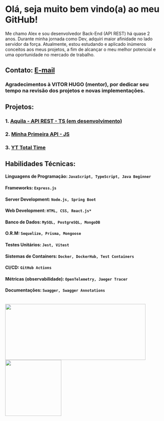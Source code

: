 # Olá, seja muito bem vindo(a) ao meu GitHub!

Me chamo Alex e sou desenvolvedor Back-End (API REST) há quase 2 anos.
Durante minha jornada como Dev, adquiri maior afinidade no lado servidor da força.
Atualmente, estou estudando e aplicado inúmeros conceitos aos meus projetos, a fim de alcançar o meu melhor potencial e uma oportunidade no mercado de trabalho.

## Contato: [E-mail](https://linktr.ee/techdev8)

### Agradecimentos à VITOR HUGO (mentor), por dedicar seu tempo na revisão dos projetos e novas implementações.

## Projetos: 
### 1. [Aquila - API REST - TS (em desenvolvimento)](https://github.com/AlexSnider/Aquila-Project) <br/>
### 2. [Minha Primeira API - JS](https://github.com/AlexSnider/Projeto-API-e-commerce-Node.js) <br/>
### 3. [YT Total Time](https://github.com/AlexSnider/YoutubeTotalTime)

## Habilidades Técnicas:
#### Linguagens de Programação: `JavaScript, TypeScript, Java Beginner`
#### Frameworks: `Express.js`
#### Server Development: `Node.js, Spring Boot`
#### Web Development: `HTML, CSS, React.js*`
#### Banco de Dados: `MySQL, PostgreSQL, MongoDB`
#### O.R.M: `Sequelize, Prisma, Mongoose`
#### Testes Unitários: `Jest, Vitest`
#### Sistemas de Containers: `Docker, DockerHub, Test Containers`
#### CI/CD: `GitHub Actions`
#### Métricas (observabilidade): `OpenTelemetry, Jaeger Tracer`
#### Documentações: `Swagger, Swagger Annotations` <br/><br/>

<div>
   <img height="180em" width="450em" src="https://github-readme-stats.vercel.app/api?username=AlexSnider&show_icons=true&theme=tokyonight"/>
   <img height="180em" src="https://github-readme-stats.vercel.app/api/top-langs/?username=AlexSnider&layout=compact&theme=tokyonight"/>
</div>
